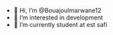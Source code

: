 - 👋 Hi, I’m @Bouajoulmarwane12
- 👀 I’m interested in development
- 🌱 I’m currently student at est safi
